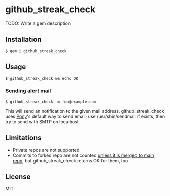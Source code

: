 # github_streak_check

TODO: Write a gem description

## Installation

    $ gem i github_streak_check

## Usage

    $ github_streak_check && echo OK

### Sending alert mail

    $ github_streak_check -m foo@example.com

This will send an notification to the given mail address.
github_streak_check uses [Pony](http://github.com/benprew/pony)'s default
way to send email; use /usr/sbin/sendmail if exists, then try to send with SMTP on localhost.

## Limitations

- Private repos are not supported
- Commits to forked repo are not counted [unless it is merged to main repo](https://help.github.com/articles/why-are-my-contributions-not-showing-up-on-my-profile), but github_streak_check returns OK for them, too

## License

MIT
